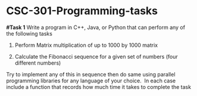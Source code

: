 # CSC-301-Programming-tasks

**#Task 1**
Write a program in C++, Java, or Python that can perform any of the following tasks

1. Perform Matrix multiplication of up to 1000 by 1000 matrix

2. Calculate the Fibonacci sequence for a given set of numbers (four different numbers)

Try to implement any of this in sequence then do same using parallel programming libraries for any language of your choice.  In each case include a function that records how much time it takes to complete the task
